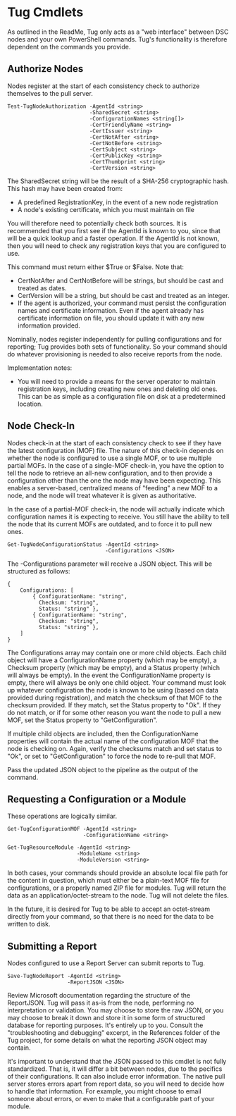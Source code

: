 # Tug Cmdlets
As outlined in the ReadMe, Tug only acts as a "web interface" between DSC nodes and your own PowerShell commands. Tug's functionality is therefore dependent on the commands you provide.

## Authorize Nodes
Nodes register at the start of each consistency check to authorize themselves to the pull server.

```
Test-TugNodeAuthorization -AgentId <string> 
						  -SharedSecret <string> 
						  -ConfigurationNames <string[]>
						  -CertFriendlyName <string>
						  -CertIssuer <string>
						  -CertNotAfter <string>
						  -CertNotBefore <string>
						  -CertSubject <string>
						  -CertPublicKey <string>
						  -CertThumbprint <string>
						  -CertVersion <string>
```

The SharedSecret string will be the result of a SHA-256 cryptographic hash. This hash may have been created from:
* A predefined RegistrationKey, in the event of a new node registration
* A node's existing certificate, which you must maintain on file

You will therefore need to potentially check both sources. It is recommended that you first see if the AgentId is known to you, since that will be a quick lookup and a faster operation. If the AgentId is not known, then you will need to check any registration keys that you are configured to use.

This command must return either $True or $False. Note that:
* CertNotAfter and CertNotBefore will be strings, but should be cast and treated as dates.
* CertVersion will be a string, but should be cast and treated as an integer.
* If the agent is authorized, your command must persist the configuration names and certificate information. Even if the agent already has certificate information on file, you should update it with any new information provided.

Nominally, nodes register independently for pulling configurations and for reporting; Tug provides both sets of functionality. So your command should do whatever provisioning is needed to also receive reports from the node. 

Implementation notes:
* You will need to provide a means for the server operator to maintain registration keys, including creating new ones and deleting old ones. This can be as simple as a configuration file on disk at a predetermined location.

## Node Check-In
Nodes check-in at the start of each consistency check to see if they have the latest configuration (MOF) file. The nature of this check-in depends on whether the node is configured to use a single MOF, or to use multiple partial MOFs. In the case of a single-MOF check-in, you have the option to tell the node to retrieve an all-new configuration, and to then provide a configuration other than the one the node may have been expecting. This enables a server-based, centralized means of "feeding" a new MOF to a node, and the node will treat whatever it is given as authoritative.

In the case of a partial-MOF check-in, the node will actually indicate which configuration names it is expecting to receive. You still have the ability to tell the node that its current MOFs are outdated, and to force it to pull new ones. 

```
Get-TugNodeConfigurationStatus -AgentId <string>
							   -Configurations <JSON>
```

The -Configurations parameter will receive a JSON object. This will be structured as follows:

```
{
	Configurations: [
		{ ConfigurationName: "string",
		  Checksum: "string",
		  Status: "string" },
		{ ConfigurationName: "string",
		  Checksum: "string",
		  Status: "string" },
	]
}
```

The Configurations array may contain one or more child objects. Each child object will have a ConfigurationName property (which may be empty), a Checksum property (which may be empty), and a Status property (which will always be empty). In the event the ConfigurationName property is empty, there will always be only one child object. Your command must look up whatever configuration the node is known to be using (based on data provided during registration), and match the checksum of that MOF to the checksum provided. If they match, set the Status property to "Ok". If they do not match, or if for some other reason you want the node to pull a new MOF, set the Status property to "GetConfiguration".

If multiple child objects are included, then the ConfigurationName properties will contain the actual name of the configuration MOF that the node is checking on. Again, verify the checksums match and set status to "Ok", or set to "GetConfiguration" to force the node to re-pull that MOF. 

Pass the updated JSON object to the pipeline as the output of the command.

## Requesting a Configuration or a Module
These operations are logically similar.

```
Get-TugConfigurationMOF -AgentId <string>
					    -ConfigurationName <string>
					    
Get-TugResourceModule -AgentId <string>
					  -ModuleName <string>
					  -ModuleVersion <string>
```

In both cases, your commands should provide an absolute local file path for the content in question, which must either be a plain-text MOF file for configurations, or a properly named ZIP file for modules. Tug will return the data as an application/octet-stream to the node. Tug will not delete the files.

In the future, it is desired for Tug to be able to accept an octet-stream directly from your command, so that there is no need for the data to be written to disk.

## Submitting a Report
Nodes configured to use a Report Server can submit reports to Tug.

```
Save-TugNodeReport -AgentId <string>
				   -ReportJSON <JSON>
```

Review Microsoft documentation regarding the structure of the ReportJSON. Tug will pass it as-is from the node, performing no interpretation or validation. You may choose to store the raw JSON, or you may choose to break it down and store it in some form of structured database for reporting purposes. It's entirely up to you. Consult the "troubleshooting and debugging" excerpt, in the References folder of the Tug project, for some details on what the reporting JSON object may contain.

It's important to understand that the JSON passed to this cmdlet is not fully standardized. That is, it will differ a bit between nodes, due to the pecifics of their configurations. It can also include error information. The native pull server stores errors apart from report data, so you will need to decide how to handle that information. For example, you might choose to email someone about errors, or even to make that a configurable part of your module.